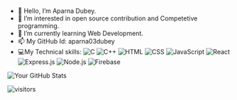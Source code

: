 - 👋 Hello, I’m Aparna Dubey.
- 👀 I’m interested in open source contribution and Competetive programming.
- 🌱 I’m currently learning Web Development.
- 📫 My GitHub Id: aparna03dubey
- :computer:My Technical skills:
![C](https://img.shields.io/badge/-C-A8B9CC?logo=c&logoColor=white&style=flat)
![C++](https://img.shields.io/badge/-C++-00599C?logo=c%2B%2B&logoColor=white&style=flat)
![HTML](https://img.shields.io/badge/-HTML-E34F26?logo=html5&logoColor=white&style=flat)
![CSS](https://img.shields.io/badge/-CSS-1572B6?logo=css3&logoColor=white&style=flat)
![JavaScript](https://img.shields.io/badge/-JavaScript-F7DF1E?logo=javascript&logoColor=white&style=flat)
![React](https://img.shields.io/badge/-React-61DAFB?logo=react&logoColor=white&style=flat)
![Express.js](https://img.shields.io/badge/-Express.js-000000?logo=express&logoColor=white&style=flat)
![Node.js](https://img.shields.io/badge/-Node.js-339933?logo=node.js&logoColor=white&style=flat)
![Firebase](https://img.shields.io/badge/-Firebase-FFCA28?logo=firebase&logoColor=white&style=flat)





<!--
aparna03dubey/aparna03dubey is a ✨ special ✨ repository because its `README.md` (this file) appears on your GitHub profile.
You can customize your GitHub profile by updating this README file.
You can click the Preview link to take a look at your changes.
This is the link to view your stats-----------
-->





![Your GitHub Stats](https://github-readme-stats.vercel.app/api?username=aparna03dubey&show_icons=true&theme=radical)


![visitors](https://visitor-badge.glitch.me/badge?page_id=aparna03dubey.aparna03dubey)

<!--[![@aparna_dubey03's Holopin board](https://holopin.me/aparna_dubey03)](https://holopin.io/@aparna_dubey03)
